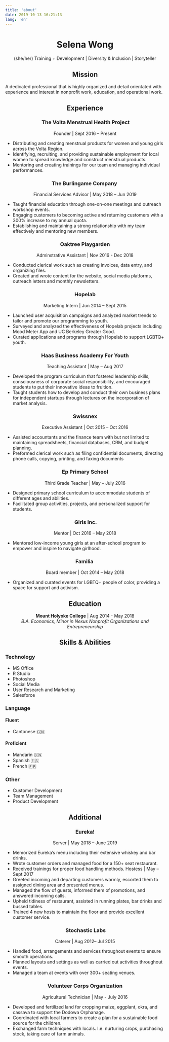 ```yaml
---
title: 'about'
date: 2019-10-13 16:21:13
lang: 'en'
---
```


<div align="center">

# Selena Wong

(she/her) Training + Development | Diversity & Inclusion | Storyteller

<!-- _Thank you for reading my resume. If you want to contact me, Please send me an email._ -->

## Mission

<div align="left">

A dedicated professional that is highly organized and detail orientated with experience and interest in nonprofit work, education, and operational work.

</div>

## Experience

###  The Volta Menstrual Health Project

Founder | Sept 2016 – Present

<div align="left">

- Distributing and creating menstrual products for women and young girls across the Volta Region.
- Identifying, recruiting, and providing sustainable employment for local women to spread knowledge and construct menstrual products.
- Mentoring and creating trainings for our team and managing individual performances.

</div>

### The Burlingame Company 

Financial Services Advisor | May 2018 – Jun 2019

<div align="left">

- Taught financial education through one-on-one meetings and outreach workshop events.
- Engaging customers to becoming active and returning customers with a 300% increase to my annual quota.
- Establishing and maintaining a strong relationship with my team effectively and mentoring new members.

</div>

### Oaktree Playgarden

Adminstrative Assistant | Nov 2016 - Dec 2018

<div align="left">

- Conducted clerical work such as creating invoices, data entry, and organizing files.
- Created and wrote content for the website, social media platforms, outreach letters and monthly newsletters.

</div>

### Hopelab

Marketing Intern | Jun 2014 – Sept 2015

<div align="left">

- Launched user acquisition campaigns and analyzed market trends to tailor and promote our programming to youth.
- Surveyed and analyzed the effectiveness of Hopelab projects including Mood Meter App and UC Berkeley Greater Good.
- Curated applications and programs through Hopelab to support LGBTQ+ youth.

</div>

### Haas Business Academy For Youth

Teaching Assistant | May – Aug 2017

<div align="left">

- Developed the program curriculum that fostered leadership skills, consciousness of corporate social responsibility, and encouraged students to put their innovative ideas to fruition.
- Taught students how to develop and conduct their own business plans for independent startups through lectures on the incorporation of market analysis.

</div>

### Swissnex

Executive Assistant | Oct 2015 – Oct 2016

<div align="left">

- Assisted accountants and the finance team with but not limited to maintaining spreadsheets, financial databases, CRM, and budget planning.
- Preformed clerical work such as filing confidential documents, directing phone calls, copying, printing, and faxing documents

</div>

### Ep Primary School

Third Grade Teacher | May – July 2016

<div align="left">

- Designed primary school curriculum to accommodate students of different ages and abilities.
- Facilitated group activities, projects, and personalized support for students.
  </div>

###  Girls Inc.

Mentor | Oct 2016 – May 2018

<div align="left">

- Mentored low-income young girls at an after-school program to empower and inspire to navigate girlhood.

</div>

### Familia 

Board member | Oct 2014 – May 2018

<div align="left">

- Organized and curated events for LGBTQ+ people of color, providing a space for support and activism.

</div>

## Education

<strong>Mount Holyoke College</strong> | Aug 2014 - May 2018  
_B.A. Economics, Minor in Nexus Nonprofit Organizations and Entrepreneurship_

## Skills & Abilities

<div class="skills">

<div align="left" class="skill">

### Technology

- MS Office
- R Studio
- Photoshop
- Social Media
- User Research and Marketing
- Salesforce

</div>

<div align="left" class="skill">

### Language

#### Fluent

- Cantonese 🇨🇳

#### Proficient

- Mandarin 🇨🇳
- Spanish 🇪🇸
- French 🇫🇷

</div>

<div align="left" class="skill">

### Other

- Customer Development
- Team Management
- Product Development

</div>

</div>

## Additional

### Eureka!

Server | May 2018 – June 2019

<div align="left">

- Memorized Eureka’s menu including their extensive whiskey and bar drinks.
- Wrote customer orders and managed food for a 150+ seat restaurant.
- Received trainings for proper food handling methods.
  Hostess | May – Sept 2017
- Greeted incoming and departing customers warmly, escorted them to assigned dining area and presented menus.
- Managed the flow of guests, informed them of promotions, and answered incoming calls.
- Upheld tidiness of restaurant, assisted in running plates, bar drinks and bussed tables.
- Trained 4 new hosts to maintain the floor and provide excellent customer service.

</div>

###  Stochastic Labs

Caterer | Aug 2012– Jul 2015

<div align="left">

- Handled food, arrangements and services throughout events to ensure smooth operations.
- Planned layouts and settings as well as carried out activities throughout events.
- Managed a team at events with over 300+ seating venues.

</div>

### Volunteer Corps Organization

Agricultural Technician | May - July 2016

<div align="left">

- Developed and fertilized land for cropping maize, eggplant, okra, and cassava to support the Dodowa
  Orphanage.
- Coordinated with local farmers to create a plan for a sustainable food source for the children.
- Exchanged farm techniques with locals. I.e. nurturing crops, purchasing stock, taking care of farm
  animals.

</div>

</div>
